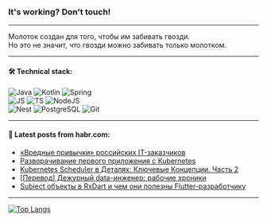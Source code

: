 ### It's working? Don't touch!

---
Молоток создан для того, чтобы им забивать гвозди. <br>
Но это не значит, что гвозди можно забивать только молотком.

---

#### 🛠️ Technical stack:

![Java](https://img.shields.io/badge/Java-informational?logo=Oracle&style=flat&logoColor=white&color=FF4500)
![Kotlin](https://img.shields.io/badge/Kotlin-informational?logo=Kotlin&style=flat&logoColor=white&color=774D97)
![Spring](https://img.shields.io/badge/SpringBoot-informational?logo=SpringBoot&style=flat&logoColor=white&color=6DB33F) <br>
![JS](https://img.shields.io/badge/JS-informational?logo=javaScript&style=flat&logoColor=black&color=F7Df1E)
![TS](https://img.shields.io/badge/TypeScript-informational?logo=typeScript&style=flat&logoColor=black&color=0667A8)
![NodeJS](https://img.shields.io/badge/NodeJS-informational?logo=node.js&style=flat&logoColor=white&color=70A760) <br>
![Nest](https://img.shields.io/badge/NestJS-informational?logo=NestJS&style=flat&logoColor=white&color=E0234E)
![PostgreSQL](https://img.shields.io/badge/PostgreSQL-informational?logo=PostgreSQL&style=flat&logoColor=white&color=DAA520)
![Git](https://img.shields.io/badge/Git-informational?logo=git&style=flat&logoColor=white&color=778899)

___

#### 💬 Latest posts from habr.com:

<!-- BLOG-POST-LIST:START -->
- [«Вредные привычки» российских IT-заказчиков](https://habr.com/ru/companies/modusbi/articles/773206/?utm_source=habrahabr&utm_medium=rss&utm_campaign=773206)
- [Разворачивание первого приложения с Kubernetes](https://habr.com/ru/companies/quillis/articles/773198/?utm_source=habrahabr&utm_medium=rss&utm_campaign=773198)
- [Kubernetes Scheduler в Деталях: Ключевые Концепции. Часть 2](https://habr.com/ru/companies/otus/articles/771136/?utm_source=habrahabr&utm_medium=rss&utm_campaign=771136)
- [[Перевод] Дежурный data-инженер: рабочие хроники](https://habr.com/ru/companies/vk/articles/772468/?utm_source=habrahabr&utm_medium=rss&utm_campaign=772468)
- [Subject объекты в RxDart и чем они полезны Flutter-разработчику](https://habr.com/ru/companies/surfstudio/articles/773164/?utm_source=habrahabr&utm_medium=rss&utm_campaign=773164)
<!-- BLOG-POST-LIST:END -->

---
[![Top Langs](https://github-readme-stats-git-master-advtsetting-gmailcom.vercel.app/api/top-langs/?username=zloylis&langs_count=10&hide_title=false&title_color=e6edf3&size_weight=0.5&count_weight=0.5&layout=compact&hide_border=true&theme=dracula)](https://github.com/zloylis)

<!-- ![GitHub stats](https://github-readme-stats-git-master-advtsetting-gmailcom.vercel.app/api?username=zloylis&show_icons=true&hide_border=true&theme=dracula&hide_title=true&include_all_commits=true&count_private=true&hide=contribs&hide_rank=true) -->
